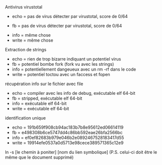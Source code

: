 Antivirus virustotal 

- echo = pas de virus détecter par virustotal, score de 0/64
* fb = pas de virus détecter par virustotal, score de 0/64
- info = même chose
- write = même chose

Extraction de strings 

- echo = rien de trop bizarre indiquant un potentiel virus
- fb = potentiel bombe fork (fork vu avec les strings)
- info = potentiellement dangeueux avec un rm -rf dans le code
- write = potentiel toctou avec un faccess et fopen 

récupération info sur le fichier avec file

- echo = compiler avec les info de debug, exécutable elf 64-bit
- fb = stripped, exécutable elf 64-bit
- info = exécutable elf 64-bit
- write = exécutable elf 64-bit

identification unique 

- echo = 191b659f908cb94ac183b7b8e95612ed06614119
- fb = e498308b6ce5747dd4c86bb592eae26bfa2566bc
- info = ef0ef82683b979e046b2e0892467528183417d55
- write = 19914efe0537a0d5713e98cece389571365c12e9

ln -s [le chemin à poniter] [nom du lien symbolique] (P.S. celui-ci doit être le même que le document supprimé)

